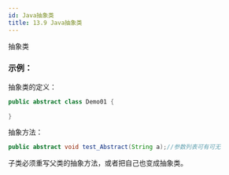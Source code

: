 ```yaml
---
id: Java抽象类
title: 13.9 Java抽象类
---
```


抽象类

### 示例：

抽象类的定义：

```java
public abstract class Demo01 {
  
}
```

抽象方法：

```java
public abstract void test_Abstract(String a);//参数列表可有可无
```

子类必须重写父类的抽象方法，或者把自己也变成抽象类。